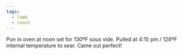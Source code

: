 ```yaml
---
tags:
  - lamb
  - roast
---
```

Pun in oven at noon set for 130ºF sous vide. Pulled at 4:15 pm / 128ºF internal temperature to sear. Came out perfect!